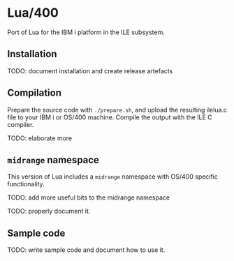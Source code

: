 # Lua/400

Port of Lua for the IBM i platform in the ILE subsystem.

## Installation

TODO: document installation and create release artefacts

## Compilation

Prepare the source code with `./prepare.sh`, and upload the resulting ilelua.c file to your IBM i or OS/400 machine. Compile the output with the ILE C compiler.

TODO: elaborate more

## `midrange` namespace

This version of Lua includes a `midrange` namespace with OS/400 specific functionality. 

TODO: add more useful bits to the midrange namespace

TODO: properly document it.


## Sample code

TODO: write sample code and document how to use it.
